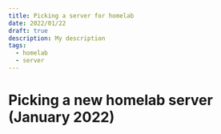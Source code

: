 ```yaml
---
title: Picking a server for homelab
date: 2022/01/22
draft: true
description: My description
tags:
  - homelab
  - server
---
```


# Picking a new homelab server (January 2022)
